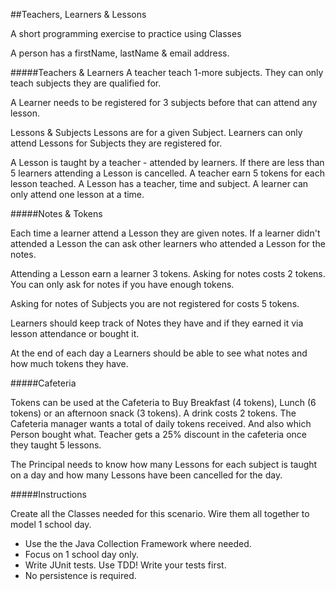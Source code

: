 ##Teachers, Learners & Lessons

 A short programming exercise to practice using Classes

 A person has a firstName, lastName & email address.

#####Teachers & Learners
 A teacher teach 1-more subjects. They can only teach subjects they are qualified for.

 A Learner needs to be registered for 3 subjects before that can attend any lesson.

 Lessons & Subjects
 Lessons are for a given Subject. Learners can only attend Lessons for Subjects they are registered for.

 A Lesson is taught by a teacher - attended by learners. If there are less than 5 learners attending a Lesson is cancelled. A teacher earn 5 tokens for each lesson teached. A Lesson has a teacher, time and subject. A learner can only attend one lesson at a time.

#####Notes & Tokens

 Each time a learner attend a Lesson they are given notes. If a learner didn't attended a Lesson the can ask other learners who attended a Lesson for the notes.

 Attending a Lesson earn a learner 3 tokens. Asking for notes costs 2 tokens. You can only ask for notes if you have enough tokens.

 Asking for notes of Subjects you are not registered for costs 5 tokens.

 Learners should keep track of Notes they have and if they earned it via lesson attendance or bought it.

 At the end of each day a Learners should be able to see what notes and how much tokens they have.

#####Cafeteria

 Tokens can be used at the Cafeteria to Buy Breakfast (4 tokens), Lunch (6 tokens) or an afternoon snack (3 tokens). A drink costs 2 tokens. The Cafeteria manager wants a total of daily tokens received. And also which Person bought what. Teacher gets a 25% discount in the cafeteria once they taught 5 lessons.

 The Principal needs to know how many Lessons for each subject is taught on a day and how many Lessons have been cancelled for the day.

#####Instructions

Create all the Classes needed for this scenario. Wire them all together to model 1 school day.

* Use the the Java Collection Framework where needed.
* Focus on 1 school day only.
* Write JUnit tests. Use TDD! Write your tests first.
* No persistence is required.